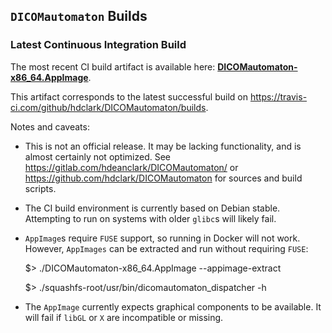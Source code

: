 ## `DICOMautomaton` Builds

### Latest Continuous Integration Build

The most recent CI build artifact is available here: **[DICOMautomaton-x86_64.AppImage](DICOMautomaton-x86_64.AppImage)**.

This artifact corresponds to the latest successful build on <https://travis-ci.com/github/hdclark/DICOMautomaton/builds>.

Notes and caveats:

- This is not an official release. It may be lacking functionality, and is almost certainly not optimized.
  See <https://gitlab.com/hdeanclark/DICOMautomaton/> or <https://github.com/hdclark/DICOMautomaton> for sources and build scripts.

- The CI build environment is currently based on Debian stable. Attempting to run on systems with older `glibc`s will likely fail.

- `AppImage`s require `FUSE` support, so running in Docker will not work. However, `AppImages` can be extracted and run without requiring `FUSE`:

    $>  ./DICOMautomaton-x86_64.AppImage --appimage-extract
    
    $>  ./squashfs-root/usr/bin/dicomautomaton_dispatcher -h
    
- The `AppImage` currently expects graphical components to be available. It will fail if `libGL` or `X` are incompatible or missing.
